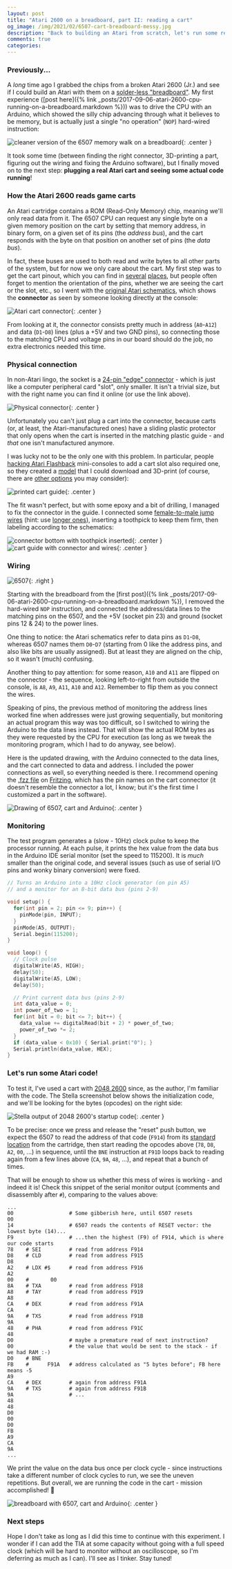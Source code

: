 ```yaml
---
layout: post
title: "Atari 2600 on a breadboard, part II: reading a cart"
og_image: /img/2021/02/6507-cart-breadboard-messy.jpg
description: "Back to building an Atari from scratch, let's run some real code - direct from a cartridge!"
comments: true
categories:
---
```


### Previously...

A _long_ time ago I grabbed the chips from a broken Atari 2600 (Jr.) and see if I could build an Atari with them on a [solder-less "breadboard"](https://www.youtube.com/watch?v=mE33WpRWrXs). My first experience ([post here]({% link _posts/2017-09-06-atari-2600-cpu-running-on-a-breadboard.markdown %})) was to drive the CPU with an Arduino, which showed the silly chip advancing through what it believes to be memory, but is actually just a single "no operation" (`NOP`) hard-wired instruction:

![cleaner version of the 6507 memory walk on a breadboard](/img/2021/02/6507-nop.jpg){: .center }

It took some time (between finding the right connector, 3D-printing a part, figuring out the wiring and fixing the Arduino software), but I finally moved on to the next step: **plugging a real Atari cart and seeing some actual code running**!

<!--more-->

### How the Atari 2600 reads game carts

An Atari cartridge contains a ROM (Read-Only Memory) chip, meaning we'll only read data from it. The 6507 CPU can request any single byte on a given memory position on the cart by setting that memory address, in binary form, on a given set of its pins (the _address bus_), and the cart responds with the byte on that position on another set of pins (the _data bus_).

In fact, these buses are used to both read and write bytes to all other parts of the system, but for now we only care about the cart. My first step was to get the cart pinout, which you can find in [several](https://old.pinouts.ru/Motherboard/AtariCartridge_pinout.shtml) [places](https://atariage.com/forums/topic/185932-my-2600-cart-dumper/), but people often forget to mention the orientation of the pins, whether we are seeing the cart or the slot, etc., so I went with the [original Atari schematics](https://atariage.com/2600/archives/schematics/), which shows the **connector** as seen by someone looking directly at the console:

![Atari cart connector](/img/2021/02/cart-connector-schematics.png){: .center }

From looking at it, the connector consists pretty much in address (`A0`-`A12`) and data (`D1`-`D8`) lines (plus a +5V and two GND pins), so connecting those to the matching CPU and voltage pins in our board should do the job, no extra electronics needed this time.

### Physical connection

In non-Atari lingo, the socket is a [24-pin "edge" connector](https://www.digikey.ca/en/products/detail/sullins-connector-solutions/EBC12DCWN/927256) - which is just like a computer peripheral card "slot", only smaller. It isn't a trivial size, but with the right name you can find it online (or use the link above).

![Physical connector](/img/2021/02/connector.jpg){: .center }

Unfortunately you can't just plug a cart into the connector, because carts (or, at least, the Atari-manufactured ones) have a sliding plastic protector that only opens when the cart is inserted in the matching plastic guide - and *that* one isn't manufactured anymore.

I was lucky not to be the only one with this problem. In particular, people [hacking Atari Flashback](http://www.atarimuseum.com/fb2hacks/) mini-consoles to add a cart slot also required one, so they created a [model](https://www.thingiverse.com/thing:292341) that I could download and 3D-print (of course, there are [other options](https://hackaday.io/project/113217-atari2600-cartridge-reader) you may consider):

![printed cart guide](/img/2021/02/cart-guide.jpg){: .center }

The fit wasn't perfect, but with some epoxy and a bit of drilling, I managed to fix the connector in the guide. I connected some [female-to-male jump wires](https://www.dx.com/p/diy-male-to-female-dupont-breadboard-jumper-wires-black-multi-color-40-pcs-10cm-2045521.html#.YCilgOBybUI) (hint: use [longer ones](https://www.dx.com/p/male-to-female-dupont-breadboard-jumper-wires-for-arduino-40-piece-pack-20cm-length-2017096.html#.YCilt-BybUI)), inserting a toothpick to keep them firm, then labeling according to the schematics:

![connector bottom with toothpick inserted](/img/2021/02/connector-bottom.jpg){: .center }
![cart guide with connector and wires](/img/2021/02/cart-guide-with-connector-and-wires.jpg){: .center }

### Wiring

![6507](/img/2021/02/6507.gif){: .right }

Starting with the breadboard from the [first post]({% link _posts/2017-09-06-atari-2600-cpu-running-on-a-breadboard.markdown %}), I removed the hard-wired `NOP` instruction, and connected the address/data lines to the matching pins on the 6507, and the +5V (socket pin 23) and ground (socket pins 12 & 24) to the power lines.

One thing to notice: the Atari schematics refer to data pins as `D1`-`D8`, whereas 6507 names them `D0`-`D7` (starting from 0 like the address pins, and also like bits are usually assigned). But at least they are aligned on the chip, so it wasn't (much) confusing.

Another thing to pay attention: for some reason, `A10` and `A11` are flipped on the connector - the sequence, looking left-to-right from outside the console, is `A8`, `A9`, `A11`, `A10` and `A12`. Remember to flip them as you connect the wires.

Speaking of pins, the previous method of monitoring the address lines worked fine when addresses were just growing sequentially, but monitoring an actual program this way was too difficult, so I switched to wiring the Arduino to the data lines instead. That will show the actual ROM bytes as they were requested by the CPU for execution (as long as we tweak the monitoring program, which I had to do anyway, see below).

Here is the updated drawing, with the Arduino connected to the data lines, and the cart connected to data and address. I included the power connections as well, so everything needed is there. I recommend opening the [.fzz file](/img/2021/02/6507-and-cart.fzz/) on [Fritzing](https://fritzing.org/), which has the pin names on the cart connector (it doesn't resemble the connector a lot, I know; but it's the first time I customized a part in the software).

![Drawing of 6507, cart and Arduino](/img/2021/02/6507-and-cart_bb.png){: .center }

### Monitoring

The test program generates a (slow - 10Hz) clock pulse to keep the processor running. At each pulse, it prints the hex value from the data bus in the Arduino IDE serial monitor (set the speed to 115200). It is _much_ smaller than the original code, and several issues (such as use of serial I/O pins and wonky binary conversion) were fixed.

```c
// Turns an Arduino into a 10Hz clock generator (on pin A5)
// and a monitor for an 8-bit data bus (pins 2-9)

void setup() {
  for(int pin = 2; pin <= 9; pin++) {
    pinMode(pin, INPUT);
  }
  pinMode(A5, OUTPUT);
  Serial.begin(115200);
}

void loop() {
  // Clock pulse
  digitalWrite(A5, HIGH);
  delay(50);
  digitalWrite(A5, LOW);
  delay(50);

  // Print current data bus (pins 2-9)
  int data_value = 0;
  int power_of_two = 1;
  for(int bit = 0; bit <= 7; bit++) {
    data_value += digitalRead(bit + 2) * power_of_two;
    power_of_two *= 2;
  }
  if (data_value < 0x10) { Serial.print("0"); }
  Serial.println(data_value, HEX);
}
```

### Let's run some Atari code!

To test it, I've used a cart with [2048 2600](https://github.com/chesterbr/2048-2600) since, as the author, I'm familiar with the code. The Stella screenshot below shows the initialization code, and we'll be looking for the bytes (opcodes) on the right side:

![Stella output of 2048 2600's startup code](/img/2021/02/stella-output.png){: .center }

To be precise: once we press and release the "reset" push button, we expect the 6507 to read the address of that code (`F914`) from its [standard location](https://www.pagetable.com/?p=410) from the cartridge, then start reading the opcodes above (`78`, `D8`, `A2`, `00`, ...) in sequence, until the `BNE` instruction at `F91D` loops back to reading again from a few lines above (`CA`, `9A`, `48`, ...), and repeat that a bunch of times.

That will be enough to show us whether this mess of wires is working - and indeed it is! Check this snippet of the serial monitor output (comments and disassembly after `#`), comparing to the values above:

```shell
...
00                  # Some gibberish here, until 6507 resets
00
14                  # 6507 reads the contents of RESET vector: the lowest byte (14)...
F9                  # ...then the highest (F9) of F914, which is where our code starts
78    # SEI         # read from address F914
D8    # CLD         # read from address F915
D8
A2    # LDX #$      # read from address F916
A2
00    #       00
8A    # TXA         # read from address F918
A8    # TAY         # read from address F919
A8
CA    # DEX         # read from address F91A
CA
9A    # TXS         # read from address F91B
9A
48    # PHA         # read from address F91C
48
D0                  # maybe a premature read of next instruction?
00                  # the value that would be sent to the stack - if we had RAM :-)
D0    # BNE
FB    #      F91A   # address calculated as "5 bytes before"; FB here means -5
A9
CA    # DEX         # again from address F91A
9A    # TXS         # again from address F91B
9A                  # ...
48
48
D0
00
D0
FB
A9
CA
9A
...
```
We print the value on the data bus once per clock cycle - since instructions take a different number of clock cycles to run, we see the uneven repetitions. But overall, we are running the code in the cart - mission accomplished! 🎉

![breadboard with 6507, cart and Arduino](/img/2021/02/6507-cart-breadboard-messy.jpg){: .center }

### Next steps

Hope I don't take as long as I did this time to continue with this experiment. I wonder if I can add the TIA at some capacity without going with a full speed clock (which will be hard to monitor without an oscilloscope, so I'm deferring as much as I can). I'll see as I tinker. Stay tuned!
